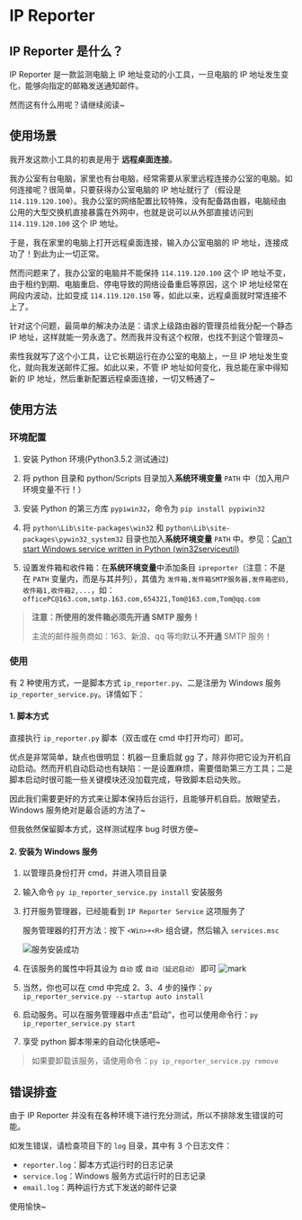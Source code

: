 # IP Reporter

## IP Reporter 是什么？

IP Reporter 是一款监测电脑上 IP 地址变动的小工具，一旦电脑的 IP 地址发生变化，能够向指定的邮箱发送通知邮件。

然而这有什么用呢？请继续阅读~

## 使用场景

我开发这款小工具的初衷是用于 **远程桌面连接**。

我办公室有台电脑，家里也有台电脑，经常需要从家里远程连接办公室的电脑。如何连接呢？很简单，只要获得办公室电脑的 IP 地址就行了（假设是 `114.119.120.100`）。我办公室的网络配置比较特殊，没有配备路由器，电脑经由公用的大型交换机直接暴露在外网中，也就是说可以从外部直接访问到 `114.119.120.100` 这个 IP 地址。

于是，我在家里的电脑上打开远程桌面连接，输入办公室电脑的 IP 地址，连接成功了！到此为止一切正常。

然而问题来了，我办公室的电脑并不能保持 `114.119.120.100` 这个 IP 地址不变，由于租约到期、电脑重启、停电导致的网络设备重启等原因，这个 IP 地址经常在网段内波动，比如变成 `114.119.120.150` 等，如此以来，远程桌面就时常连接不上了。

针对这个问题，最简单的解决办法是：请求上级路由器的管理员给我分配一个静态 IP 地址，这样就能一劳永逸了。然而我并没有这个权限，也找不到这个管理员~

索性我就写了这个小工具，让它长期运行在办公室的电脑上，一旦 IP 地址发生变化，就向我发送邮件汇报。如此以来，不管 IP 地址如何变化，我总能在家中得知新的 IP 地址，然后重新配置远程桌面连接，一切又畅通了~

## 使用方法

### 环境配置

1. 安装 Python 环境(Python3.5.2 测试通过)

2. 将 python 目录和 python/Scripts 目录加入**系统环境变量** `PATH` 中（加入用户环境变量不行！）

3. 安装 Python 的第三方库 `pypiwin32`，命令为 `pip install pypiwin32`

4. 将 `python\Lib\site-packages\win32` 和 `python\Lib\site-packages\pywin32_system32` 目录也加入**系统环境变量** `PATH` 中。参见：[Can't start Windows service written in Python (win32serviceutil)](https://stackoverflow.com/questions/8943371/cant-start-windows-service-written-in-python-win32serviceutil)

5. 设置发件箱和收件箱：在**系统环境变量**中添加条目 `ipreporter`（注意：不是在 `PATH` 变量内，而是与其并列），其值为 `发件箱,发件箱SMTP服务器,发件箱密码,收件箱1,收件箱2,...`，如：`officePC@163.com,smtp.163.com,654321,Tom@163.com,Tom@qq.com`

> **注意：所使用的发件箱必须先开通 SMTP 服务！**
> 
> 主流的邮件服务商如：163、新浪、qq 等均默认**不开通** SMTP 服务！

### 使用 

有 2 种使用方式，一是脚本方式 `ip_reporter.py`、二是注册为 Windows 服务 `ip_reporter_service.py`。详情如下：

#### 1. 脚本方式

直接执行 `ip_reporter.py` 脚本（双击或在 cmd 中打开均可）即可。

优点是非常简单，缺点也很明显：机器一旦重启就 gg 了，除非你把它设为开机自动启动。然而开机自动启动也有缺陷：一是设置麻烦，需要借助第三方工具；二是脚本启动时很可能一些关键模块还没加载完成，导致脚本启动失败。

因此我们需要更好的方式来让脚本保持后台运行，且能够开机自启。放眼望去，Windows 服务绝对是最合适的方法了~

但我依然保留脚本方式，这样测试程序 bug 时很方便~

#### 2. 安装为 Windows 服务

1. 以管理员身份打开 cmd，并进入项目目录

2. 输入命令 `py ip_reporter_service.py install` 安装服务

3. 打开服务管理器，已经能看到 `IP Reporter Service` 这项服务了
    
    服务管理器的打开方法：按下 `<Win>+<R>` 组合键，然后输入 `services.msc`
    
    ![服务安装成功](http://os09d5k4j.bkt.clouddn.com/image/170913/0iij34eiLJ.png?imageslim)

4. 在该服务的属性中将其设为 `自动` 或 `自动（延迟启动）` 即可
    ![mark](http://os09d5k4j.bkt.clouddn.com/image/170913/7BJKg444KA.png?imageslim)

5. 当然，你也可以在 cmd 中完成 2、3、4 步的操作：`py ip_reporter_service.py --startup auto install`

6. 启动服务。可以在服务管理器中点击“启动”，也可以使用命令行：`py ip_reporter_service.py start`

7. 享受 python 脚本带来的自动化快感吧~

> 如果要卸载该服务，请使用命令：`py ip_reporter_service.py remove`

## 错误排查

由于 IP Reporter 并没有在各种环境下进行充分测试，所以不排除发生错误的可能。

如发生错误，请检查项目下的 `log` 目录，其中有 3 个日志文件：

- `reporter.log`：脚本方式运行时的日志记录
- `service.log`：Windows 服务方式运行时的日志记录
- `email.log`：两种运行方式下发送的邮件记录

使用愉快~
